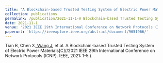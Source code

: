 ```yaml
---
title: "A Blockchain-based Trusted Testing System of Electric Power Materials"
collection: publications
permalink: /publication/2021-11-1-A Blockchain-based Trusted Testing System of Electric Power Materials.md
date: 2021-11-1
venue: '2021 IEEE 29th International Conference on Network Protocols (ICNP)'
paperurl: 'https://ieeexplore.ieee.org/abstract/document/9651966/'
---
```


Tian B, Chen X,<ins> Wang J</ins>, et al. A Blockchain-based Trusted Testing System of Electric Power Materials[C]//2021 IEEE 29th International Conference on Network Protocols (ICNP). IEEE, 2021: 1-5.).
